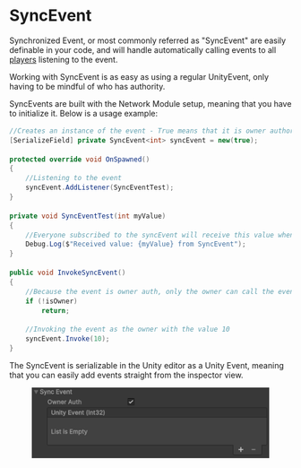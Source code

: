 # SyncEvent

Synchronized Event, or most commonly referred as "SyncEvent" are easily definable in your code, and will handle automatically calling events to all [players](../../playerid-client-connection.md) listening to the event.&#x20;

Working with SyncEvent is as easy as using a regular UnityEvent, only having to be mindful of who has authority.

SyncEvents are built with the Network Module setup, meaning that you have to initialize it. Below is a usage example:

```csharp
//Creates an instance of the event - True means that it is owner authority
[SerializeField] private SyncEvent<int> syncEvent = new(true);

protected override void OnSpawned()
{
    //Listening to the event
    syncEvent.AddListener(SyncEventTest);
}

private void SyncEventTest(int myValue)
{
    //Everyone subscribed to the syncEvent will receive this value when the owner invokes it
    Debug.Log($"Received value: {myValue} from SyncEvent");
}

public void InvokeSyncEvent()
{
    //Because the event is owner auth, only the owner can call the event.
    if (!isOwner)
        return;
    
    //Invoking the event as the owner with the value 10
    syncEvent.Invoke(10);
}
```

The SyncEvent is serializable in the Unity editor as a Unity Event, meaning that you can easily add events straight from the inspector view.

<figure><img src="../../../.gitbook/assets/Unity_SyncEvent.png" alt=""><figcaption></figcaption></figure>
